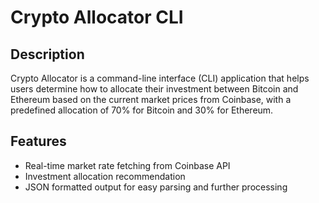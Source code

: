 # Crypto Allocator CLI

## Description
Crypto Allocator is a command-line interface (CLI) application that helps users determine how to allocate their investment between Bitcoin and Ethereum based on the current market prices from Coinbase, with a predefined allocation of 70% for Bitcoin and 30% for Ethereum.

## Features
- Real-time market rate fetching from Coinbase API
- Investment allocation recommendation
- JSON formatted output for easy parsing and further processing
